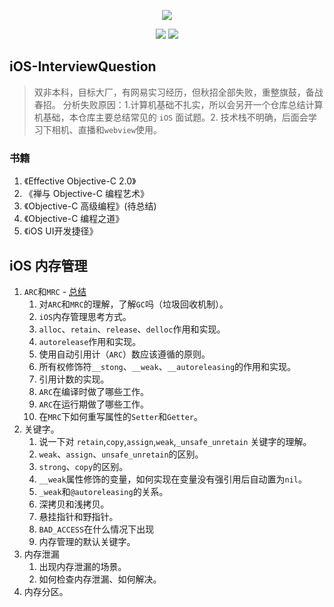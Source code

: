 
<p align='center'>
<img src='https://timgsa.baidu.com/timg?image&quality=80&size=b9999_10000&sec=1526457040696&di=0c64726aa0fbf502bbb2af5142b8a1c2&imgtype=0&src=http%3A%2F%2Fimg2.jiemian.com%2F101%2Foriginal%2F20170408%2F149163479116565200.jpg'>
</p>

<p align='center'>
<img src="https://img.shields.io/badge/platform-iOS-ff69b4.svg">
<img src="https://img.shields.io/badge/language-Objective--C-orange.svg">
</p>

## iOS-InterviewQuestion

> 双非本科，目标大厂，有网易实习经历，但秋招全部失败，重整旗鼓，备战春招。
> 分析失败原因：1.计算机基础不扎实，所以会另开一个仓库总结计算机基础，本仓库主要总结常见的 `iOS` 面试题。2. 技术栈不明确，后面会学习下相机、直播和`webview`使用。

### 书籍

1. 《Effective Objective-C 2.0》
2. 《禅与 Objective-C 编程艺术》
3. 《Objective-C 高级编程》(待总结)
4. 《Objective-C 编程之道》
5. 《iOS UI开发捷径》

## iOS 内存管理

1. `ARC`和`MRC` - [总结](内存管理/0.md)
    1. 对`ARC`和`MRC`的理解，了解`GC`吗（垃圾回收机制）。
    2. `iOS`内存管理思考方式。
    3. `alloc`、`retain`、`release`、`delloc`作用和实现。
    4. `autorelease`作用和实现。
    5. 使用自动引用计（`ARC`）数应该遵循的原则。
    6. 所有权修饰符`__stong`、`__weak`、`__autoreleasing`的作用和实现。
    7. 引用计数的实现。
    8. `ARC`在编译时做了哪些工作。
    9. `ARC`在运行期做了哪些工作。
    10. 在`MRC`下如何重写属性的`Setter`和`Getter`。
2. 关键字。
    1. 说一下对 `retain`,`copy`,`assign`,`weak`,`_unsafe_unretain` 关键字的理解。
    2. `weak`、`assign`、`unsafe_unretain`的区别。
    3. `strong`、`copy`的区别。
    4. `__weak`属性修饰的变量，如何实现在变量没有强引用后自动置为`nil`。
    5. `_weak`和`@autoreleasing`的关系。
    6. 深拷贝和浅拷贝。
    7. 悬挂指针和野指针。
    8. `BAD_ACCESS`在什么情况下出现
    9. 内存管理的默认关键字。
3. 内存泄漏
    1. 出现内存泄漏的场景。
    2. 如何检查内存泄漏、如何解决。
4. 内存分区。 






